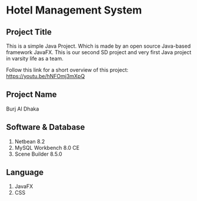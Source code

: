 # Hotel Management System

## Project Title
This is a simple Java Project. Which is made by an open source Java-based framework JavaFX. This is our second SD project and very first Java project in varsity life as a team.

Follow this link for a short overview of this project: https://youtu.be/hNFOmj3mXpQ
## Project Name
Burj Al Dhaka

## Software & Database
1. Netbean 8.2
2. MySQL Workbench 8.0 CE
3. Scene Builder 8.5.0

## Language
1. JavaFX
2. CSS
